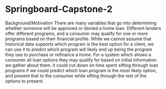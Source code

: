 # Springboard-Capstone-2

Background/Motivation
There are many variables that go into determining whether someone will be approved or denied a home loan. Different lenders offer different programs, and a consumer may qualify for one or more programs based on their financial profile. While we cannot assume that historical data supports which program is the best option for a client, we can use it to predict which program will likely end up being the program they use to purchase or refinance a home. For a system which shows a consumer all loan options they may qualify for based on initial information we gather about them, it could cut down on time spent sifting through loan programs if we could predict which loan program is the most likely option, and present that to the consumer while sifting through the rest of the options to present. 
